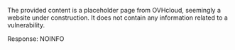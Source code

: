 The provided content is a placeholder page from OVHcloud, seemingly a website under construction. It does not contain any information related to a vulnerability.

Response: NOINFO